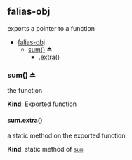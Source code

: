 <a name="module_falias-obj"></a>

## falias-obj
exports a pointer to a function


* [falias-obj](#module_falias-obj)
    * [sum()](#exp_module_falias-obj--sum) ⏏
        * [.extra()](#module_falias-obj--sum.extra)

<a name="exp_module_falias-obj--sum"></a>

### sum() ⏏
the function

**Kind**: Exported function  
<a name="module_falias-obj--sum.extra"></a>

#### sum.extra()
a static method on the exported function

**Kind**: static method of <code>[sum](#exp_module_falias-obj--sum)</code>  
